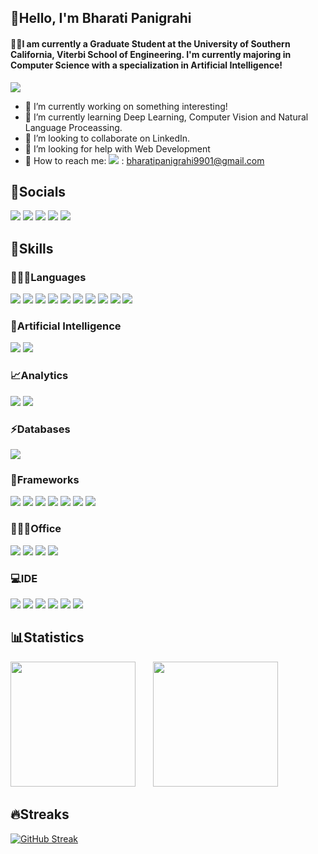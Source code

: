 ## 👋Hello, I'm Bharati Panigrahi
#### 👩‍🎓I am currently a Graduate Student at the University of Southern California, Viterbi School of Engineering. I'm currently majoring in Computer Science with a specialization in Artificial Intelligence!

<img src="https://hits.seeyoufarm.com/api/count/incr/badge.svg?url=https%3A%2F%2Fgithub.com%2F{Bharati2301}1212%2Fhit-counter" />
<!--[![Years Badge](https://badges.pufler.dev/years/Bharati2301)](https://badges.pufler.dev)
[![Repos Badge](https://badges.pufler.dev/repos/Bharati2301)](https://badges.pufler.dev) -->

- 🔭 I’m currently working on something interesting!
- 🌱 I’m currently learning Deep Learning, Computer Vision and Natural Language Proceassing.
- 👯 I’m looking to collaborate on LinkedIn.
- 🤔 I’m looking for help with Web Development
- 📩 How to reach me: <img src = "https://img.shields.io/badge/Gmail-D14836?style=for-the-badge&logo=gmail&logoColor=white"> : bharatipanigrahi9901@gmail.com


## 🤝Socials
<a href = "https://www.linkedin.com/in/bharati-panigrahi/"><img src="https://img.shields.io/badge/LinkedIn-1572B6?style=for-the-badge&logo=linkedin&logoColor=white" /></a>
<a href = "https://www.hackerrank.com/bharati23249901"><img src="https://img.shields.io/badge/-Hackerrank-2EC866?style=for-the-badge&logo=HackerRank&logoColor=white" /></a>
<a href = "https://www.hackerearth.com/@bharati23249901"><img src="https://img.shields.io/badge/HackerEarth-%232C3454.svg?&style=for-the-badge&logo=HackerEarth&logoColor=Blue" /></a>
<a href = "https://github.com/Bharati2301"><img src="https://img.shields.io/badge/GitHub-00000F?style=for-the-badge&logo=github&logoColor=white"></a>
<a href = "https://www.kaggle.com/bharati2324"><img src="https://img.shields.io/badge/Kaggle-20BEFF?style=for-the-badge&logo=Kaggle&logoColor=white" /></a>


## 🚩Skills
### 👩🏻‍💻Languages
<p>
  <img src="https://img.shields.io/badge/HTML5-E34F26?style=for-the-badge&logo=html5&logoColor=white" />
  <img src="https://img.shields.io/badge/CSS3-1572B6?style=for-the-badge&logo=css3&logoColor=white" />
  <img src="https://img.shields.io/badge/JavaScript-323330?style=for-the-badge&logo=javascript&logoColor=F7DF1E" />
  <img src="https://img.shields.io/badge/Python-FFD43B?style=for-the-badge&logo=python&logoColor=darkgreen" />
  <img src="https://img.shields.io/badge/Numpy-777BB4?style=for-the-badge&logo=numpy&logoColor=white" />
  <img src="https://img.shields.io/badge/Pandas-2C2D72?style=for-the-badge&logo=pandas&logoColor=white" />
  <img src="https://img.shields.io/badge/scikit_learn-F7931E?style=for-the-badge&logo=scikit-learn&logoColor=white" />
  <img src="https://img.shields.io/badge/SciPy-654FF0?style=for-the-badge&logo=SciPy&logoColor=white" />
  <img src="https://img.shields.io/badge/Keras-D00000?style=for-the-badge&logo=Keras&logoColor=white" />
  <img src="https://img.shields.io/badge/Streamlit-FF4B4B?style=for-the-badge&logo=Streamlit&logoColor=white" />
  <!--<img src="https://img.shields.io/badge/C%2B%2B-00599C?style=for-the-badge&logo=c%2B%2B&logoColor=white" />-->
</p>

### 🤖Artificial Intelligence
<p>
  <img src="https://img.shields.io/badge/TensorFlow-FF6F00?style=for-the-badge&logo=TensorFlow&logoColor=white" />
  <img src="https://img.shields.io/badge/Weights_&_Biases-FFBE00?style=for-the-badge&logo=WeightsAndBiases&logoColor=white" />
</p>

### 📈Analytics
<p>
  <img src="https://img.shields.io/badge/PowerBI-F2C811?style=for-the-badge&logo=Power%20BI&logoColor=white" />
  <img src="https://img.shields.io/badge/Tableau-E97627?style=for-the-badge&logo=Tableau&logoColor=white" />
</p>

### ⚡Databases
<p>
  <img src="https://img.shields.io/badge/MySQL-005C84?style=for-the-badge&logo=mysql&logoColor=white" />
</p>

### 🚀Frameworks
<p>
  <img src="https://img.shields.io/badge/Jupyter-F37626.svg?&style=for-the-badge&logo=Jupyter&logoColor=white" /> 
  <img src="https://img.shields.io/badge/R Programming-276DC3?style=for-the-badge&logo=r&logoColor=white" />
  <img src="https://img.shields.io/badge/conda-342B029.svg?&style=for-the-badge&logo=anaconda&logoColor=white" />
  <img src="https://img.shields.io/badge/AngularJS-E23237?style=for-the-badge&logo=angularjs&logoColor=white" />
  <img src="https://img.shields.io/badge/Bootstrap-563D7C?style=for-the-badge&logo=bootstrap&logoColor=white" />
  <img src="https://img.shields.io/badge/Flask-000000?style=for-the-badge&logo=flask&logoColor=white" />
  <img src="https://img.shields.io/badge/Node%20js-339933?style=for-the-badge&logo=nodedotjs&logoColor=white" />
</p>

### 👩🏻‍💻Office
<p>
  <img src="https://img.shields.io/badge/Microsoft_Excel-217346?style=for-the-badge&logo=microsoft-excel&logoColor=white" />
  <img src="https://img.shields.io/badge/Microsoft_PowerPoint-B7472A?style=for-the-badge&logo=microsoft-powerpoint&logoColor=white" />
  <img src="https://img.shields.io/badge/Microsoft_Word-2B579A?style=for-the-badge&logo=microsoft-word&logoColor=white" />
  <img src="https://img.shields.io/badge/Google%20Sheets-34A853?style=for-the-badge&logo=google-sheets&logoColor=white" />
</p>

### 💻IDE
<p>
  <img src="https://img.shields.io/badge/VSCode-0078D4?style=for-the-badge&logo=visual%20studio%20code&logoColor=white" />
  <img src="https://img.shields.io/badge/Spyder-838485?style=for-the-badge&logo=spyder%20ide&logoColor=maroon" />
  <img src="https://img.shields.io/badge/RStudio-75AADB?style=for-the-badge&logo=RStudio&logoColor=white" />
  <img src="https://img.shields.io/badge/Colab-F9AB00?style=for-the-badge&logo=googlecolab&color=525252" />
  <img src="https://img.shields.io/badge/Notepad++-90E59A.svg?style=for-the-badge&logo=notepad%2B%2B&logoColor=black" />
  <img src="https://img.shields.io/badge/sublime_text-%23575757.svg?&style=for-the-badge&logo=sublime-text&logoColor=important" />
</p>


## 📊Statistics
<img height="200em" src="https://github-readme-stats.vercel.app/api?username=Bharati2301&count_private=true&show_icons=true&theme=vision-friendly-dark&custom_title=Bharati&nbsp;Panigrahi's&nbsp;GitHub&nbsp;Stats" />     &nbsp;&nbsp;&nbsp;&nbsp;&nbsp;     <img height="200em" src="https://github-readme-stats.vercel.app/api/top-langs?username=Bharati2301&show_icons=true&locale=en&theme=vision-friendly-dark" />


## 🔥Streaks
[![GitHub Streak](https://github-readme-streak-stats.herokuapp.com/?user=Bharati2301&theme=vision-friendly-dark&currStreakNum=2FD3EB&fire=pink&sideLabels=F00&date_format=[Y.]n.j)](https://git.io/streak-stats)


<!--## 🃏Just for Fun!😂
![Jokes Card](https://readme-jokes.vercel.app/api?theme=algolia)-->
